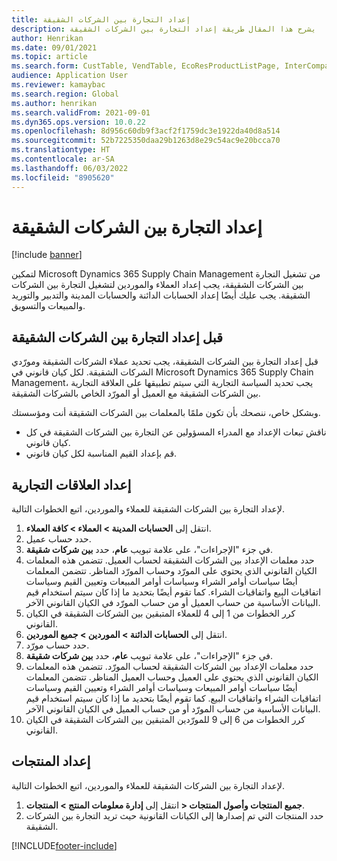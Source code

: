 ```yaml
---
title: إعداد التجارة بين الشركات الشقيقة
description: يشرح هذا المقال طريقة إعداد التجارة بين الشركات الشقيقة
author: Henrikan
ms.date: 09/01/2021
ms.topic: article
ms.search.form: CustTable, VendTable, EcoResProductListPage, InterCompanyTradingRelationSetupCustomer
audience: Application User
ms.reviewer: kamaybac
ms.search.region: Global
ms.author: henrikan
ms.search.validFrom: 2021-09-01
ms.dyn365.ops.version: 10.0.22
ms.openlocfilehash: 8d956c60db9f3acf2f1759dc3e1922da40d8a514
ms.sourcegitcommit: 52b7225350daa29b1263d8e29c54ac9e20bcca70
ms.translationtype: HT
ms.contentlocale: ar-SA
ms.lasthandoff: 06/03/2022
ms.locfileid: "8905620"
---
```

# <a name="set-up-intercompany-trade"></a>إعداد التجارة بين الشركات الشقيقة

[!include [banner](../../includes/banner.md)]

لتمكين Microsoft Dynamics 365 Supply Chain Management من تشغيل التجارة بين الشركات الشقيقة، يجب إعداد العملاء والموردين لتشغيل التجارة بين الشركات الشقيقة. يجب عليك أيضًا إعداد الحسابات الدائنة والحسابات المدينة والتدبير والتوريد والمبيعات والتسويق.

## <a name="before-you-set-up-intercompany-trade"></a>قبل إعداد التجارة بين الشركات الشقيقة

قبل إعداد التجارة بين الشركات الشقيقة، يجب تحديد عملاء الشركات الشقيقة ومورّدي الشركات الشقيقة. لكل كيان قانوني في Microsoft Dynamics 365 Supply Chain Management، يجب تحديد السياسة التجارية التي سيتم تطبيقها على العلاقة التجارية بين الشركات الشقيقة مع العميل أو المورّد الخاص بالشركات الشقيقة.

وبشكل خاص، ننصحك بأن تكون ملمًا بالمعلمات بين الشركات الشقيقة أنت ومؤسستك.

- ناقش تبعات الإعداد مع المدراء المسؤولين عن التجارة بين الشركات الشقيقة في كل كيان قانوني.
- قم بإعداد القيم المناسبة لكل كيان قانوني.

## <a name="set-up-trading-relations"></a>إعداد العلاقات التجارية

لإعداد التجارة بين الشركات الشقيقة للعملاء والموردين، اتبع الخطوات التالية.

1. انتقل إلى **الحسابات المدينة \> العملاء \> كافة العملاء**.
1. حدد حساب عميل.
1. في جزء "الإجراءات"، على علامة تبويب **عام**، حدد **بين شركات شقيقة**.
1. حدد معلمات الإعداد بين الشركات الشقيقة لحساب العميل. تتضمن هذه المعلمات الكيان القانوني الذي يحتوي على المورّد وحساب المورّد المناظر. تتضمن المعلمات أيضًا سياسات أوامر الشراء وسياسات أوامر المبيعات وتعيين القيم وسياسات اتفاقيات البيع واتفاقيات الشراء. كما تقوم أيضًا بتحديد ما إذا كان سيتم استخدام قيم البيانات الأساسية من حساب العميل أو من حساب المورّد في الكيان القانوني الآخر.
1. كرر الخطوات من 1 إلى 4 للعملاء المتبقين بين الشركات الشقيقة في الكيان القانوني.
1. انتقل إلى **الحسابات الدائنة \> الموردين \> جميع الموردين**.
1. حدد حساب مورّد.
1. في جزء "الإجراءات"، على علامة تبويب **عام**، حدد **بين شركات شقيقة**.
1. حدد معلمات الإعداد بين الشركات الشقيقة لحساب المورّد. تتضمن هذه المعلمات الكيان القانوني الذي يحتوي على العميل وحساب العميل المناظر. تتضمن المعلمات أيضًا سياسات أوامر المبيعات وسياسات أوامر الشراء وتعيين القيم وسياسات اتفاقيات الشراء واتفاقيات البيع. كما تقوم أيضًا بتحديد ما إذا كان سيتم استخدام قيم البيانات الأساسية من حساب المورّد أو من حساب العميل في الكيان القانوني الآخر.
1. كرر الخطوات من 6 إلى 9 للمورّدين المتبقين بين الشركات الشقيقة في الكيان القانوني.

## <a name="set-up-products"></a>إعداد المنتجات

لإعداد التجارة بين الشركات الشقيقة للعملاء والموردين، اتبع الخطوات التالية.

1. انتقل إلى **إدارة معلومات المنتج \> المنتجات‏‎ \> جميع المنتجات وأصول المنتجات**.
1. حدد المنتجات التي تم إصدارها إلى الكيانات القانونية حيث تريد التجارة بين الشركات الشقيقة.

[!INCLUDE[footer-include](../../includes/footer-banner.md)]
